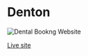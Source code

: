 # Denton

![Dental Bookng Website](https://i.ibb.co/QDpPSPj/dentist-with-smile.jpg)


[Live site](https://dentop-1.web.app/) 


